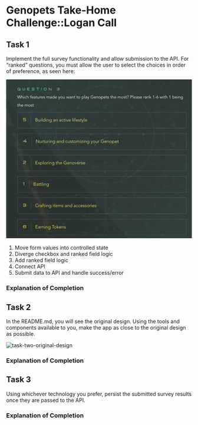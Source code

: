 # Genopets Take-Home Challenge::Logan Call

## Task 1

Implement the full survey functionality and allow submission to the API. For “ranked” questions, you must allow the user to select the choices in order of preference, as seen here:

![task-one-image-1](/.readme-assets/task-one-image-1.png)

1. Move form values into controlled state
2. Diverge checkbox and ranked field logic
3. Add ranked field logic
4. Connect API
5. Submit data to API and handle success/error

### Explanation of Completion

## Task 2

In the README.md, you will see the original design. Using the tools and components available to you, make the app as close to the original design as possible.

![task-two-original-design](/.readme-assets/task-two-original-design.png)

### Explanation of Completion

## Task 3

Using whichever technology you prefer, persist the submitted survey results once
they are passed to the API.

### Explanation of Completion
